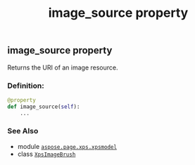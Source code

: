 ﻿---
title: image_source property
second_title: Aspose.Page for Python via .NET API References
description: 
type: docs
weight: 50
url: /python-net/aspose.page.xps.xpsmodel/xpsimagebrush/image_source/
is_root: false
---

## image_source property


Returns the URI of an image resource.
### Definition:
```python
@property
def image_source(self):
    ...
```

### See Also
* module [`aspose.page.xps.xpsmodel`](../../)
* class [`XpsImageBrush`](/page/python-net/aspose.page.xps.xpsmodel/xpsimagebrush)
